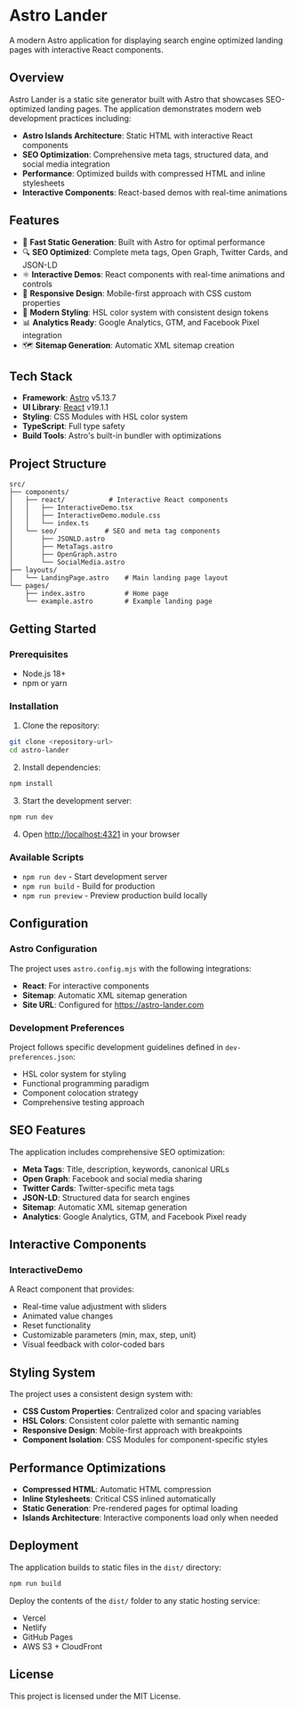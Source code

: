 # Astro Lander

A modern Astro application for displaying search engine optimized landing pages with interactive React components.

## Overview

Astro Lander is a static site generator built with Astro that showcases SEO-optimized landing pages. The application demonstrates modern web development practices including:

- **Astro Islands Architecture**: Static HTML with interactive React components
- **SEO Optimization**: Comprehensive meta tags, structured data, and social media integration
- **Performance**: Optimized builds with compressed HTML and inline stylesheets
- **Interactive Components**: React-based demos with real-time animations

## Features

- 🚀 **Fast Static Generation**: Built with Astro for optimal performance
- 🔍 **SEO Optimized**: Complete meta tags, Open Graph, Twitter Cards, and JSON-LD
- ⚛️ **Interactive Demos**: React components with real-time animations and controls
- 📱 **Responsive Design**: Mobile-first approach with CSS custom properties
- 🎨 **Modern Styling**: HSL color system with consistent design tokens
- 📊 **Analytics Ready**: Google Analytics, GTM, and Facebook Pixel integration
- 🗺️ **Sitemap Generation**: Automatic XML sitemap creation

## Tech Stack

- **Framework**: [Astro](https://astro.build/) v5.13.7
- **UI Library**: [React](https://react.dev/) v19.1.1
- **Styling**: CSS Modules with HSL color system
- **TypeScript**: Full type safety
- **Build Tools**: Astro's built-in bundler with optimizations

## Project Structure

```
src/
├── components/
│   ├── react/           # Interactive React components
│   │   ├── InteractiveDemo.tsx
│   │   ├── InteractiveDemo.module.css
│   │   └── index.ts
│   └── seo/            # SEO and meta tag components
│       ├── JSONLD.astro
│       ├── MetaTags.astro
│       ├── OpenGraph.astro
│       └── SocialMedia.astro
├── layouts/
│   └── LandingPage.astro    # Main landing page layout
└── pages/
    ├── index.astro          # Home page
    └── example.astro        # Example landing page
```

## Getting Started

### Prerequisites

- Node.js 18+
- npm or yarn

### Installation

1. Clone the repository:

```bash
git clone <repository-url>
cd astro-lander
```

2. Install dependencies:

```bash
npm install
```

3. Start the development server:

```bash
npm run dev
```

4. Open [http://localhost:4321](http://localhost:4321) in your browser

### Available Scripts

- `npm run dev` - Start development server
- `npm run build` - Build for production
- `npm run preview` - Preview production build locally

## Configuration

### Astro Configuration

The project uses `astro.config.mjs` with the following integrations:

- **React**: For interactive components
- **Sitemap**: Automatic XML sitemap generation
- **Site URL**: Configured for https://astro-lander.com

### Development Preferences

Project follows specific development guidelines defined in `dev-preferences.json`:

- HSL color system for styling
- Functional programming paradigm
- Component colocation strategy
- Comprehensive testing approach

## SEO Features

The application includes comprehensive SEO optimization:

- **Meta Tags**: Title, description, keywords, canonical URLs
- **Open Graph**: Facebook and social media sharing
- **Twitter Cards**: Twitter-specific meta tags
- **JSON-LD**: Structured data for search engines
- **Sitemap**: Automatic XML sitemap generation
- **Analytics**: Google Analytics, GTM, and Facebook Pixel ready

## Interactive Components

### InteractiveDemo

A React component that provides:

- Real-time value adjustment with sliders
- Animated value changes
- Reset functionality
- Customizable parameters (min, max, step, unit)
- Visual feedback with color-coded bars

## Styling System

The project uses a consistent design system with:

- **CSS Custom Properties**: Centralized color and spacing variables
- **HSL Colors**: Consistent color palette with semantic naming
- **Responsive Design**: Mobile-first approach with breakpoints
- **Component Isolation**: CSS Modules for component-specific styles

## Performance Optimizations

- **Compressed HTML**: Automatic HTML compression
- **Inline Stylesheets**: Critical CSS inlined automatically
- **Static Generation**: Pre-rendered pages for optimal loading
- **Islands Architecture**: Interactive components load only when needed

## Deployment

The application builds to static files in the `dist/` directory:

```bash
npm run build
```

Deploy the contents of the `dist/` folder to any static hosting service:

- Vercel
- Netlify
- GitHub Pages
- AWS S3 + CloudFront

## License

This project is licensed under the MIT License.
